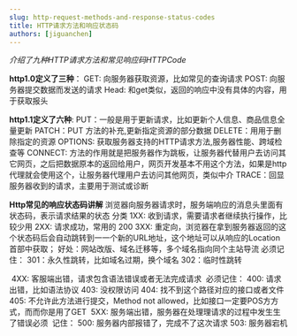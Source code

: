 ```yaml
---
slug: http-request-methods-and-response-status-codes
title: HTTP请求方法和响应状态码
authors: [jiguanchen]
---
```


*介绍了九种HTTP请求方法和常见响应码HTTPCode* <!--more-->

**http1.0定义了三种**：
		GET: 向服务器获取资源，⽐如常⻅的查询请求
		POST: 向服务器提交数据而发送的请求
		Head: 和get类似，返回的响应中没有具体的内容，用于获取报头

**http1.1定义了六种**:
		PUT：⼀般是用于更新请求，比如更新个人信息、商品信息全量更新
		PATCH：PUT ⽅法的补充,更新指定资源的部分数据
		DELETE：⽤用于删除指定的资源
		OPTIONS: 获取服务器支持的HTTP请求方法,服务器性能、跨域检查等
		CONNECT: 方法的作用就是把服务器作为跳板，让服务器代替用户去访问其它网页，之后把数据原本的返回给用户，网页开发基本不用这个方法，如果是http代理就会使⽤这个，让服务器代理用户去访问其他网页，类似中介
		TRACE：回显服务器收到的请求，主要用于测试或诊断

**Http常见的响应状态码讲解**
		浏览器向服务器请求时，服务端响应的消息头里面有状态码，表示请求结果的状态
		分类
				1XX: 收到请求，需要请求者继续执行操作，比较少用
				2XX: 请求成功，常用的 200
				3XX: 重定向，浏览器在拿到服务器返回的这个状态码后会自动跳转到⼀一个新的URL地址，这个地址可以从响应的Location首部中获取；
						好处：⽹站改版、域名迁移等，多个域名指向同个主站导流
						必须记住： 301：永久性跳转，比如域名过期，换个域名 302：临时性跳转

​		4XX: 客服端出错，请求包含语法错误或者无法完成请求
​						必须记住： 400: 请求出错，比如语法协议 403: 没权限访问 404: 找不到这个路径对应的接口或者文件 405: 不允许此方法进行提交，Method not allowed，比如接口一定要POS⽅方式，⽽而你是用了GET
​				5XX: 服务端出错，服务器在处理理请求的过程中发⽣生了错误必须
​						记住： 500: 服务器内部报错了，完成不了这次请求 503: 服务器宕机
